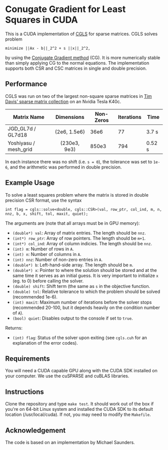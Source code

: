 Conugate Gradient for Least Squares in CUDA
===========================================

This is a CUDA implementation of [CGLS](http://web.stanford.edu/group/SOL/software/cgls) for sparse matrices. CGLS solves problem

```
minimize ||Ax - b||_2^2 + s ||x||_2^2,
```

by using the [Conjugate Gradient method](http://en.wikipedia.org/wiki/Conjugate_gradient_method) (CG). It is more numerically stable than simply applying CG to the normal equations. The implementation supports both CSR and CSC matrices in single and double precision. 

Performance
-----------

CGLS was run on two of the largest non-square sparse matrices in [Tim Davis' sparse matrix collection](http://www.cise.ufl.edu/research/sparse/matrices) on an Nvidia Tesla K40c. 

| Matrix Name          |  Dimensions      | Non-Zeros      | Iterations | Time  |
|----------------------|:----------------:|----------------|------------|-------|
| JGD_GL7d / GL7d18    | (2e6, 1.5e6)     | 36e6           | 77         | 3.7 s |
| Yoshiyasu / mesh_grid| (230e3, 9e3)     | 850e3          | 794        | 0.52 s|

In each instance there was no shift (i.e. `s = 0`), the tolerance was set to `1e-6`, and the arithmetic was performed in double precision.


Example Usage
-------------
To solve a least squares problem where the matrix is stored in double precision CSR format, use the syntax

```
int flag = cgls::solve<double, cgls::CSR>(val, row_ptr, col_ind, m, n, nnz, b, x, shift, tol, maxit, quiet);
```
The arguments are (note that all arrays must be in GPU memory):
  + `(double*) val`: Array of matrix entries. The length should be `nnz`.
  + `(int*) row_ptr`: Array of row pointers. The length should be `m+1`.
  + `(int*) col_ind`: Array of column indicies. The length should be `nnz`.
  + `(int) m`: Number of rows in `A`.
  + `(int) n`: Number of columns in `A`.
  + `(int) nnz`: Number of non-zero entries in `A`.
  + `(double*) b`: Left-hand-side array. The length should be `m`.
  + `(double*) x`: Pointer to where the solution should be stored and at the same time it serves as an initial guess. It is very important to initialize `x` (eg. to 0) before calling the solver.
  + `(double) shift`: Shift term (the same as `s` in the objective function.
  + `(double) tol`: Relative tolerance to which the problem should be solved (recommended 1e-6).
  + `(int) maxit`: Maximum number of iterations before the solver stops (recommended 20-100, but it depends heavily on the condition number of `A`).
  + `(bool) quiet`: Disables output to the console if set to `true`.

Returns:
  + `(int) flag`: Status of the solver upon exiting (see `cgls.cuh` for an explanation of the error codes).

Requirements
------------
You will need a CUDA capable GPU along with the CUDA SDK installed on your computer. We use the  cuSPARSE and cuBLAS libraries.

Instructions
------------
Clone the repository and type `make test`. It should work out of the box if you're on 64-bit Linux system and installed the CUDA SDK to its default location (/usr/local/cuda). If not, you may need to modify the `Makefile`.

Acknowledgement
---------------
The code is based on an implementation by Michael Saunders.
